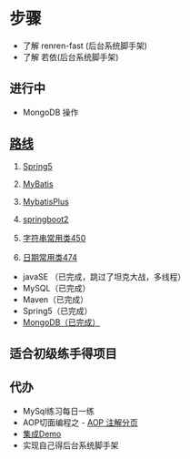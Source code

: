 # 步骤

- 了解 renren-fast  (后台系统脚手架)
- 了解 若依(后台系统脚手架)

## 进行中
- MongoDB 操作

## [路线](https://gitee.com/liyupi/code-roadmap/blob/main/docs/roadmap/Java%E5%AD%A6%E4%B9%A0%E8%B7%AF%E7%BA%BF.md)

1. [Spring5](https://www.bilibili.com/video/BV1Vf4y127N5)

2. [MyBatis](https://www.bilibili.com/video/BV1mW411M737)
3. [MybatisPlus](https://www.bilibili.com/video/BV1mW411M737)
4. [springboot2](https://www.bilibili.com/video/BV19K4y1L7MT)
5. [字符串常用类450](https://www.bilibili.com/video/BV1Kb411W75N)
6. [日期常用类474](https://www.bilibili.com/video/BV1Kb411W75N)


- javaSE （已完成，跳过了坦克大战，多线程）
- MySQL（已完成）
- Maven（已完成）
- Spring5（已完成）
- [MongoDB（已完成）](https://www.bilibili.com/video/BV18s411E78K?p=11&spm_id_from=pageDriver)
## 适合初级练手得项目


## 代办

- MySql练习每日一练
- AOP切面编程之 - [AOP 注解分页](https://juejin.cn/post/7079661639078936589#heading-6)
- [集成Demo](https://github.com/xkcoding/spring-boot-demo)
- 实现自己得后台系统脚手架


